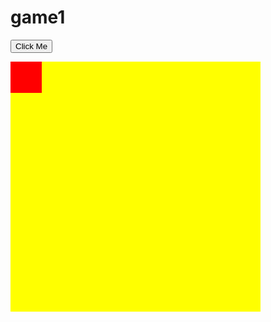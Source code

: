 # game1
 
 
 <!DOCTYPE html>
<html>
<style>
#container {
  width: 400px;
  height: 400px;
  position: relative;
  background: yellow;
}
#animate {
  width: 50px;
  height: 50px;
  position: absolute;
  background-color: red;
}
</style>
<body>

<p><button onclick="myMove()">Click Me</button></p> 

<div id ="container">
  <div id ="animate"></div>
</div>

<script>
var id = null;
function myMove() {
  var elem = document.getElementById("animate");   
  var pos = 0;
  clearInterval(id);
  id = setInterval(frame, 5);
  function frame() {
    if (pos == 350) {
      clearInterval(id);
    } else {
      pos++; 
      elem.style.top = pos + "px"; 
      elem.style.left = pos + "px"; 
    }
  }
}
</script>

</body>
</html>
